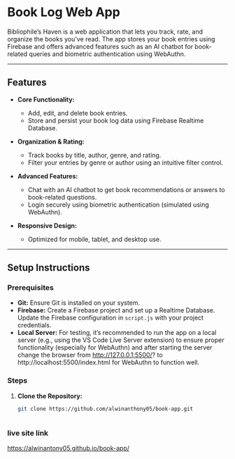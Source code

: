 # Book Log Web App


Bibliophile’s Haven is a web application that lets you track, rate, and organize the books you've read. The app stores your book entries using Firebase and offers advanced features such as an AI chatbot for book-related queries and biometric authentication using WebAuthn.

---

## Features

- **Core Functionality:**
  - Add, edit, and delete book entries.
  - Store and persist your book log data using Firebase Realtime Database.
  
- **Organization & Rating:**
  - Track books by title, author, genre, and rating.
  - Filter your entries by genre or author using an intuitive filter control.
  
- **Advanced Features:**
  - Chat with an AI chatbot to get book recommendations or answers to book-related questions.
  - Login securely using biometric authentication (simulated using WebAuthn).

- **Responsive Design:**
  - Optimized for mobile, tablet, and desktop use.

---

## Setup Instructions

### Prerequisites
- **Git:** Ensure Git is installed on your system.
- **Firebase:** Create a Firebase project and set up a Realtime Database. Update the Firebase configuration in `script.js` with your project credentials.
- **Local Server:** For testing, it’s recommended to run the app on a local server (e.g., using the VS Code Live Server extension) to ensure proper functionality (especially for WebAuthn) and after starting the server change the browser from http://127.0.0.1:5500/? to http://localhost:5500/index.html for WebAuthn to function well.

### Steps

1. **Clone the Repository:**
   ```bash
   git clone https://github.com/alwinanthony05/book-app.git



### live site link
https://alwinantony05.github.io/book-app/

